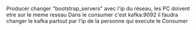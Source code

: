 Producer changer "bootstrap_servers" avec l'ip du réseau, les PC doivent etre sur le meme reseau
Dans le consumer c'est kafka:9092 il faudra changer le kafka partout par l'ip de la personne qui execute le Consumer